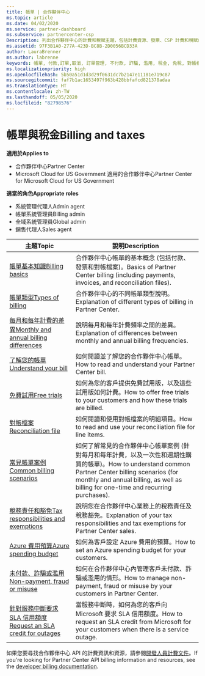 ```yaml
---
title: 帳單 | 合作夥伴中心
ms.topic: article
ms.date: 04/02/2020
ms.service: partner-dashboard
ms.subservice: partnercenter-csp
Description: 列出合作夥伴中心的計費和稅賦主題，包括計費資源、發票、CSP 計費和稅賦的相關資訊。
ms.assetid: 97F3B1A0-277A-423D-BC8B-2D0056BCD33A
author: LauraBrenner
ms.author: labrenne
keywords: 帳單, 付款,訂單,取消, 訂單管理, 不付款, 詐騙, 濫用, 稅金, 免稅, 對帳檔案, 對帳檔案
ms.localizationpriority: high
ms.openlocfilehash: 5b50a51d1d3d29f0631dc7b2147e11181e719c87
ms.sourcegitcommit: faf7b1ac1653497f963b428bbfafcd821378adaa
ms.translationtype: HT
ms.contentlocale: zh-TW
ms.lasthandoff: 05/05/2020
ms.locfileid: "82798576"
---
```

# <a name="billing-and-taxes"></a><span data-ttu-id="eb9ad-104">帳單與稅金</span><span class="sxs-lookup"><span data-stu-id="eb9ad-104">Billing and taxes</span></span>

<span data-ttu-id="eb9ad-105">**適用於**</span><span class="sxs-lookup"><span data-stu-id="eb9ad-105">**Applies to**</span></span>

- <span data-ttu-id="eb9ad-106">合作夥伴中心</span><span class="sxs-lookup"><span data-stu-id="eb9ad-106">Partner Center</span></span>
- <span data-ttu-id="eb9ad-107">Microsoft Cloud for US Government 適用的合作夥伴中心</span><span class="sxs-lookup"><span data-stu-id="eb9ad-107">Partner Center for Microsoft Cloud for US Government</span></span>

<span data-ttu-id="eb9ad-108">**適當的角色**</span><span class="sxs-lookup"><span data-stu-id="eb9ad-108">**Appropriate roles**</span></span>

- <span data-ttu-id="eb9ad-109">系統管理代理人</span><span class="sxs-lookup"><span data-stu-id="eb9ad-109">Admin agent</span></span>
- <span data-ttu-id="eb9ad-110">帳單系統管理員</span><span class="sxs-lookup"><span data-stu-id="eb9ad-110">Billing admin</span></span>
- <span data-ttu-id="eb9ad-111">全域系統管理員</span><span class="sxs-lookup"><span data-stu-id="eb9ad-111">Global admin</span></span>
- <span data-ttu-id="eb9ad-112">銷售代理人</span><span class="sxs-lookup"><span data-stu-id="eb9ad-112">Sales agent</span></span>

| <span data-ttu-id="eb9ad-113">主題</span><span class="sxs-lookup"><span data-stu-id="eb9ad-113">Topic</span></span> | <span data-ttu-id="eb9ad-114">說明</span><span class="sxs-lookup"><span data-stu-id="eb9ad-114">Description</span></span> |
| ----- | ----------- |
| [<span data-ttu-id="eb9ad-115">帳單基本知識</span><span class="sxs-lookup"><span data-stu-id="eb9ad-115">Billing basics</span></span>](billing-basics.md) | <span data-ttu-id="eb9ad-116">合作夥伴中心帳單的基本概念 (包括付款、發票和對帳檔案)。</span><span class="sxs-lookup"><span data-stu-id="eb9ad-116">Basics of Partner Center billing (including payments, invoices, and reconciliation files).</span></span> |
| [<span data-ttu-id="eb9ad-117">帳單類型</span><span class="sxs-lookup"><span data-stu-id="eb9ad-117">Types of billing</span></span>](billing-different-types.md) | <span data-ttu-id="eb9ad-118">合作夥伴中心的不同帳單類型說明。</span><span class="sxs-lookup"><span data-stu-id="eb9ad-118">Explanation of different types of billing in Partner Center.</span></span> |
| [<span data-ttu-id="eb9ad-119">每月和每年計費的差異</span><span class="sxs-lookup"><span data-stu-id="eb9ad-119">Monthly and annual billing differences</span></span>](billing-annual-monthly.md) | <span data-ttu-id="eb9ad-120">說明每月和每年計費頻率之間的差異。</span><span class="sxs-lookup"><span data-stu-id="eb9ad-120">Explanation of differences between monthly and annual billing frequencies.</span></span> |
| [<span data-ttu-id="eb9ad-121">了解您的帳單</span><span class="sxs-lookup"><span data-stu-id="eb9ad-121">Understand your bill</span></span>](read-your-bill.md) | <span data-ttu-id="eb9ad-122">如何閱讀並了解您的合作夥伴中心帳單。</span><span class="sxs-lookup"><span data-stu-id="eb9ad-122">How to read and understand your Partner Center bill.</span></span> |
| [<span data-ttu-id="eb9ad-123">免費試用</span><span class="sxs-lookup"><span data-stu-id="eb9ad-123">Free trials</span></span>](offer-your-customers-trials-of-microsoft-products.md) | <span data-ttu-id="eb9ad-124">如何為您的客戶提供免費試用版，以及這些試用版如何計費。</span><span class="sxs-lookup"><span data-stu-id="eb9ad-124">How to offer free trials to your customers and how these trials are billed.</span></span> |
| [<span data-ttu-id="eb9ad-125">對帳檔案</span><span class="sxs-lookup"><span data-stu-id="eb9ad-125">Reconciliation file</span></span>](use-the-reconciliation-files.md) | <span data-ttu-id="eb9ad-126">如何閱讀和使用對帳檔案的明細項目。</span><span class="sxs-lookup"><span data-stu-id="eb9ad-126">How to read and use your reconciliation file for line items.</span></span> |
| [<span data-ttu-id="eb9ad-127">常見帳單案例</span><span class="sxs-lookup"><span data-stu-id="eb9ad-127">Common billing scenarios</span></span>](common-billing-scenarios.md) | <span data-ttu-id="eb9ad-128">如何了解常見的合作夥伴中心帳單案例 (針對每月和每年計費，以及一次性和週期性購買的帳單)。</span><span class="sxs-lookup"><span data-stu-id="eb9ad-128">How to understand common Partner Center billing scenarios (for monthly and annual billing, as well as billing for one-time and recurring purchases).</span></span> |
| [<span data-ttu-id="eb9ad-129">稅務責任和豁免</span><span class="sxs-lookup"><span data-stu-id="eb9ad-129">Tax responsibilities and exemptions</span></span>](tax-and-tax-exemptions.md) | <span data-ttu-id="eb9ad-130">說明您在合作夥伴中心業務上的稅務責任及稅務豁免。</span><span class="sxs-lookup"><span data-stu-id="eb9ad-130">Explanation of your tax responsibilities and tax exemptions for Partner Center sales.</span></span> |
| [<span data-ttu-id="eb9ad-131">Azure 費用預算</span><span class="sxs-lookup"><span data-stu-id="eb9ad-131">Azure spending budget</span></span>](set-an-azure-spending-budget-for-your-customers.md) | <span data-ttu-id="eb9ad-132">如何為客戶設定 Azure 費用的預算。</span><span class="sxs-lookup"><span data-stu-id="eb9ad-132">How to set an Azure spending budget for your customers.</span></span> |
| [<span data-ttu-id="eb9ad-133">未付款、詐騙或濫用</span><span class="sxs-lookup"><span data-stu-id="eb9ad-133">Non-payment, fraud or misuse</span></span>](non-payment--fraud--or-misuse.md) | <span data-ttu-id="eb9ad-134">如何在合作夥伴中心內管理客戶未付款、詐騙或濫用的情形。</span><span class="sxs-lookup"><span data-stu-id="eb9ad-134">How to manage non-payment, fraud or misuse by your customers in Partner Center.</span></span> |
| [<span data-ttu-id="eb9ad-135">針對服務中斷要求 SLA 信用額度</span><span class="sxs-lookup"><span data-stu-id="eb9ad-135">Request an SLA credit for outages</span></span>](request-credit.md) | <span data-ttu-id="eb9ad-136">當服務中斷時，如何為您的客戶向 Microsoft 要求 SLA 信用額度。</span><span class="sxs-lookup"><span data-stu-id="eb9ad-136">How to request an SLA credit from Microsoft for your customers when there is a service outage.</span></span> |

<span data-ttu-id="eb9ad-137">如果您要尋找合作夥伴中心 API 的計費資訊和資源，請參閱[開發人員計費文件](https://docs.microsoft.com/partner-center/develop/manage-billing)。</span><span class="sxs-lookup"><span data-stu-id="eb9ad-137">If you're looking for Partner Center API billing information and resources, see the [developer billing documentation](https://docs.microsoft.com/partner-center/develop/manage-billing).</span></span>
